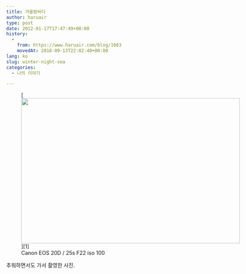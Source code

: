 ```yaml
---
title: 겨울밤바다
author: haruair
type: post
date: 2012-01-17T17:47:49+00:00
history:
  - 
    from: https://www.haruair.com/blog/1083
    movedAt: 2018-09-13T22:02:40+00:00
lang: ko
slug: winter-night-sea
categories:
  - 나의 이야기

---
```

<figure id="attachment_1082" style="width: 584px" class="wp-caption aligncenter">[<img data-attachment-id="1082" data-permalink="https://edykim.com/blog/1083/_mg_9900" data-orig-file="https://edykim.com/wp-content/uploads/2012/01/MG_9900.jpg?fit=3504%2C2336&ssl=1" data-orig-size="3504,2336" data-comments-opened="1" data-image-meta="{&quot;aperture&quot;:&quot;22&quot;,&quot;credit&quot;:&quot;&quot;,&quot;camera&quot;:&quot;Canon EOS 20D&quot;,&quot;caption&quot;:&quot;&quot;,&quot;created_timestamp&quot;:&quot;1326848454&quot;,&quot;copyright&quot;:&quot;&quot;,&quot;focal_length&quot;:&quot;28&quot;,&quot;iso&quot;:&quot;100&quot;,&quot;shutter_speed&quot;:&quot;25&quot;,&quot;title&quot;:&quot;&quot;}" data-image-title="night sight" data-image-description="" data-medium-file="https://edykim.com/wp-content/uploads/2012/01/MG_9900.jpg?fit=300%2C200&ssl=1" data-large-file="https://edykim.com/wp-content/uploads/2012/01/MG_9900.jpg?fit=660%2C440&ssl=1" class=" wp-image-1082" title="night sight" src="https://haruair.com/wp-content/uploads/2012/01/MG_9900.jpg?resize=584%2C388" alt="" width="584" height="388" srcset="https://edykim.com/wp-content/uploads/2012/01/MG_9900.jpg?resize=1024%2C682&ssl=1 1024w, https://edykim.com/wp-content/uploads/2012/01/MG_9900.jpg?resize=300%2C200&ssl=1 300w, https://edykim.com/wp-content/uploads/2012/01/MG_9900.jpg?resize=450%2C300&ssl=1 450w, https://edykim.com/wp-content/uploads/2012/01/MG_9900.jpg?w=1320&ssl=1 1320w, https://edykim.com/wp-content/uploads/2012/01/MG_9900.jpg?w=1980&ssl=1 1980w" sizes="(max-width: 584px) 100vw, 584px" data-recalc-dims="1" />][1]<figcaption class="wp-caption-text">Canon EOS 20D / 25s F22 iso 100</figcaption></figure> 

추워하면서도 가서 촬영한 사진.

 [1]: https://haruair.com/wp-content/uploads/2012/01/MG_9900.jpg